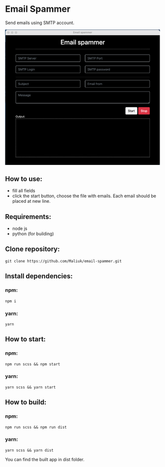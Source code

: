 # Email Spammer
Send emails using SMTP account.

![](images/screenshot.png)

## How to use:
- fill all fields
- click the start button, choose the file with emails. Each email should be placed at new line.

## Requirements:
- node js
- python (for building)

## Clone repository:
```console
git clone https://github.com/Maliuk/email-spammer.git
```

## Install dependencies:
### npm:
```console
npm i
```
### yarn:
```console
yarn
```

## How to start:
### npm:
```console
npm run scss && npm start
```
### yarn:
```console
yarn scss && yarn start
```

## How to build:
### npm:
```console
npm run scss && npm run dist
```
### yarn:
```console
yarn scss && yarn dist
```

You can find the built app in dist folder.
